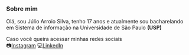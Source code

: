 ### **Sobre mim**

Olá, sou Júlio Arroio Silva, tenho 17 anos e atualmente sou bacharelando em Sistema de informação na Universidade de São Paulo **(USP)**

Caso você queira acessar minhas redes sociais  
📷[Instagram](https://instagram.com/julioarroios/)
💻[LinkedIn](https://br.linkedin.com/in/j%C3%BAlio-arroio-silva-77a15b2a7)
